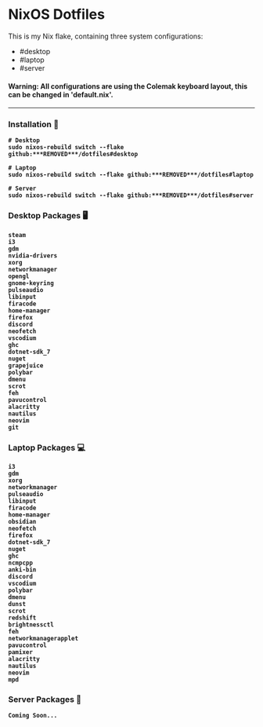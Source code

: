 # NixOS Dotfiles

This is my Nix flake, containing three system configurations:
- #desktop
- #laptop
- #server

#### <b> Warning: All configurations are using the Colemak keyboard layout, this can be changed in 'default.nix'.

---

### Installation 💽
```
# Desktop
sudo nixos-rebuild switch --flake github:***REMOVED***/dotfiles#desktop

# Laptop
sudo nixos-rebuild switch --flake github:***REMOVED***/dotfiles#laptop

# Server
sudo nixos-rebuild switch --flake github:***REMOVED***/dotfiles#server
```

### Desktop Packages 🖥️
```
steam
i3
gdm
nvidia-drivers
xorg
networkmanager
opengl
gnome-keyring
pulseaudio
libinput
firacode
home-manager
firefox
discord
neofetch
vscodium
ghc
dotnet-sdk_7
nuget
grapejuice
polybar
dmenu
scrot
feh
pavucontrol
alacritty
nautilus
neovim
git
```

### Laptop Packages 💻
```
i3
gdm
xorg
networkmanager
pulseaudio
libinput
firacode
home-manager
obsidian
neofetch
firefox
dotnet-sdk_7
nuget
ghc
ncmpcpp
anki-bin
discord
vscodium
polybar
dmenu
dunst
scrot
redshift
brightnessctl
feh
networkmanagerapplet
pavucontrol
pamixer
alacritty
nautilus
neovim
mpd
```

### Server Packages 💾
```
Coming Soon...
```
